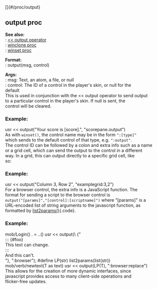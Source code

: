 []{#/proc/output}    
## output proc    
**See also:**    
:   [\<\< output operator](/ref/operator/%3c%3c/output)    
:   [winclone proc](/ref/proc/winclone)    
:   [winset proc](/ref/proc/winset)    
<!-- -->    
**Format:**    
:   output(msg, control)    
<!-- -->    
**Args:**    
:   msg: Text, an atom, a file, or null    
:   control: The ID of a control in the player\'s skin, or null for the    
    default    
This is used in conjunction with the \<\< output operator to send output    
to a particular control in the player\'s skin. If null is sent, the    
control will be cleared.    
### Example:    
usr \<\< output(\"Your score is \[score\].\", \"scorepane.output\")    
As with `winset()`, the control name may be in the form `":[type]"`    
which sends to the default control of that type, e.g. `":output"`.    
The control ID can be followed by a colon and extra info such as a name    
or a grid cell, which can send the output to the control in a different    
way. In a grid, this can output directly to a specific grid cell, like    
so:    
### Example:    
usr \<\< output(\"Column 3, Row 2\", \"examplegrid:3,2\")    
For a browser control, the extra info is a JavaScript function. The    
format for sending a script to the browser control is    
`output("[params]","[control]:[scriptname]")` where \"\[params\]\" is a    
URL-encoded list of string arguments to the javascript function, as    
formatted by [list2params()](/ref/proc/list2params){.code}.    
### Example:    
mob/Login() . = ..() usr \<\< output(\\ {\"    
::: {#foo}    
This text can change.    
:::    
And this can\'t.    
\"}, \":browser\"); #define LP(str) list2params(list(str))    
mob/verb/newtext(T as text) usr \<\< output(LP(T), \":browser:replace\")    
This allows for the creation of more dynamic interfaces, since    
javascript provides access to many client-side operations and    
flicker-free updates.  